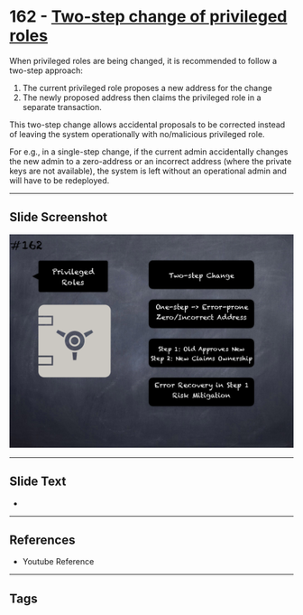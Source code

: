 # 162 - [Two-step change of privileged roles](Two-step%20change%20of%20privileged%20roles.md)
When privileged roles are being changed, it is recommended to follow a two-step approach: 

1. The current privileged role proposes a new address for the change 
2. The newly proposed address then claims the privileged role in a separate transaction. 

This two-step change allows accidental proposals to be corrected instead of leaving the system operationally with no/malicious privileged role. 

For e.g., in a single-step change, if the current admin accidentally changes the new admin to a zero-address or an incorrect address (where the private keys are not available), the system is left without an operational admin and will have to be redeployed.
___
## Slide Screenshot
![0162.png](../../images/pitfalls_and_best_practices201/162.png)
___
## Slide Text
- 
___
## References
- Youtube Reference
___
## Tags